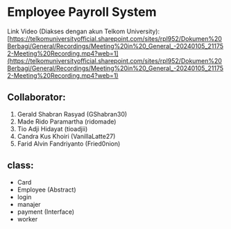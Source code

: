 # Employee Payroll System

Link Video (Diakses dengan akun Telkom University):
[https://telkomuniversityofficial.sharepoint.com/sites/rpl952/Dokumen%20Berbagi/General/Recordings/Meeting%20in%20_General_-20240105_211752-Meeting%20Recording.mp4?web=1](https://telkomuniversityofficial.sharepoint.com/sites/rpl952/Dokumen%20Berbagi/General/Recordings/Meeting%20in%20_General_-20240105_211752-Meeting%20Recording.mp4?web=1)

## Collaborator:
1. Gerald Shabran Rasyad    (GShabran30)
2. Made Rido Paramartha     (ridomade)
3. Tio Adji Hidayat         (tioadjii)
4. Candra Kus Khoiri        (VanillaLatte27)
5. Farid Alvin Fandriyanto  (Fried0nion)

## class:
- Card
- Employee (Abstract)
- login
- manajer
- payment (Interface)
- worker

